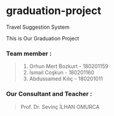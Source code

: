 # graduation-project
Travel Suggestion System

This is Our Graduation Project 

### Team member : 
> 1. Orhun Mert Bozkurt - 180201159
> 2. İsmail Coşkun - 180201160
> 3. Abdussamed Kılıç - 180201011


### Our Consultant and Teacher :
> Prof. Dr. Sevinç İLHAN OMURCA

